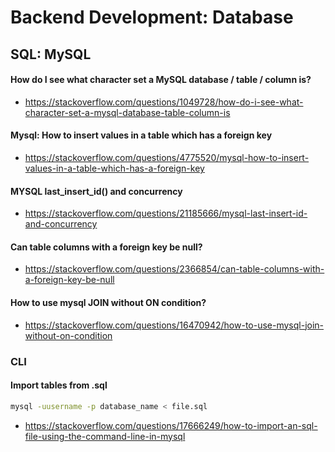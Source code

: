 # Backend Development: Database
## SQL: MySQL

#### How do I see what character set a MySQL database / table / column is?
- https://stackoverflow.com/questions/1049728/how-do-i-see-what-character-set-a-mysql-database-table-column-is

#### Mysql: How to insert values in a table which has a foreign key
- https://stackoverflow.com/questions/4775520/mysql-how-to-insert-values-in-a-table-which-has-a-foreign-key

#### MYSQL last_insert_id() and concurrency
- https://stackoverflow.com/questions/21185666/mysql-last-insert-id-and-concurrency

#### Can table columns with a foreign key be null?
- https://stackoverflow.com/questions/2366854/can-table-columns-with-a-foreign-key-be-null

#### How to use mysql JOIN without ON condition?
- https://stackoverflow.com/questions/16470942/how-to-use-mysql-join-without-on-condition


### CLI
#### Import tables from .sql
```bash
mysql -uusername -p database_name < file.sql
```
- https://stackoverflow.com/questions/17666249/how-to-import-an-sql-file-using-the-command-line-in-mysql